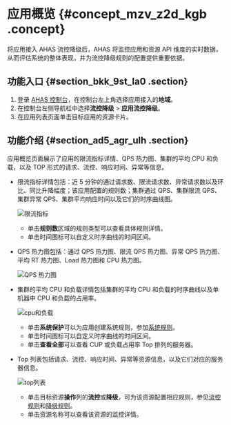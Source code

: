 # 应用概览 {#concept_mzv_z2d_kgb .concept}

将应用接入 AHAS 流控降级后，AHAS 将监控应用和资源 API 维度的实时数据，从而评估系统的整体表现，并为流控降级规则的配置提供重要依据。

## 功能入口 {#section_bkk_9st_la0 .section}

1.  登录 [AHAS 控制台](https://ahas.console.aliyun.com/)，在控制台左上角选择应用接入的**地域**。
2.  在控制台左侧导航栏中选择**流控降级** \> **应用流控降级**。
3.  在应用列表页面单击目标应用的资源卡片。

## 功能介绍 {#section_ad5_agr_ulh .section}

应用概览页面展示了应用的限流指标详情、QPS 热力图、集群的平均 CPU 和负载，以及 TOP 形式的请求、流控、响应时间、异常等信息。

-   限流指标详情包括：近 5 分钟的通过请求数、限流请求数、异常请求数以及环比、同比升降幅度；该应用配置的规则数；集群通过 QPS、集群限流 QPS、集群异常 QPS、集群平均响应时间以及它们的时序曲线图。

    ![限流指标](http://static-aliyun-doc.oss-cn-hangzhou.aliyuncs.com/assets/img/92301/156713488057663_zh-CN.png)

    -   单击**规则数**区域的规则类型可以查看具体规则详情。
    -   单击时间图标可以自定义时序曲线的时间区间。
-   QPS 热力图包括：通过 QPS 热力图、限流 QPS 热力图、异常 QPS 热力图、平均 RT 热力图、Load 热力图和 CPU 热力图。

    ![QPS 热力图](http://static-aliyun-doc.oss-cn-hangzhou.aliyuncs.com/assets/img/92301/156713488057692_zh-CN.png)

-   集群的平均 CPU 和负载详情包括集群的平均 CPU 和负载的时序曲线以及单机器中 CPU 和负载的占用率。

    ![cpu和负载](http://static-aliyun-doc.oss-cn-hangzhou.aliyuncs.com/assets/img/92301/156713488057703_zh-CN.png)

    -   单击**系统保护**可以为应用创建系统规则，参加[系统规则](intl.zh-CN/应用流控降级/控制台指南/系统规则.md#)。
    -   单击时间图标可以自定义时序曲线的时间区间。
    -   单击**查看全部**可以查看 CUP 或负载占用率 Top 排列的服务器。
-   Top 列表包括请求、流控、响应时间、异常等资源信息，以及它们对应的服务器信息。

    ![top列表](http://static-aliyun-doc.oss-cn-hangzhou.aliyuncs.com/assets/img/92301/156713488157719_zh-CN.png)

    -   单击目标资源**操作**列的**流控**或**降级**，可为该资源配置相应规则，参见[流控规则](intl.zh-CN/应用流控降级/控制台指南/流控规则.md#)和[降级规则](intl.zh-CN/应用流控降级/控制台指南/降级规则.md#)。
    -   单击资源名称可以查看该资源的监控详情。

